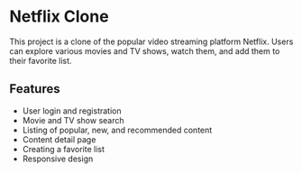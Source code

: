 # Netflix Clone

This project is a clone of the popular video streaming platform Netflix. Users can explore various movies and TV shows, watch them, and add them to their favorite list.

## Features

- User login and registration
- Movie and TV show search
- Listing of popular, new, and recommended content
- Content detail page
- Creating a favorite list
- Responsive design

